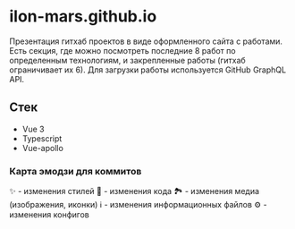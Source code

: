 # ilon-mars.github.io

Презентация гитхаб проектов в виде оформленного сайта с работами. Есть секция, где можно посмотреть последние 8 работ по определенным технологиям, и закрепленные работы (гитхаб ограничивает их 6). Для загрузки работы используется GitHub GraphQL API.

## Стек
- Vue 3
- Typescript
- Vue-apollo

### Карта эмодзи для коммитов
✨ - изменения стилей
🌵 - изменения кода
🏞️ - изменения медиа (изображения, иконки)
ℹ️ - изменения информационных файлов
⚙️ - изменения конфигов
